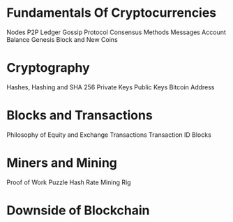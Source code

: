 # Fundamentals Of Cryptocurrencies
Nodes
P2P
Ledger
Gossip Protocol
Consensus Methods
Messages
Account Balance
Genesis Block and New Coins


# Cryptography
Hashes, Hashing and SHA 256
Private Keys
Public Keys
Bitcoin Address


# Blocks and Transactions
Philosophy of Equity and Exchange
Transactions
Transaction ID
Blocks


# Miners and Mining
Proof of Work
Puzzle
Hash Rate
Mining Rig

# Downside of Blockchain
